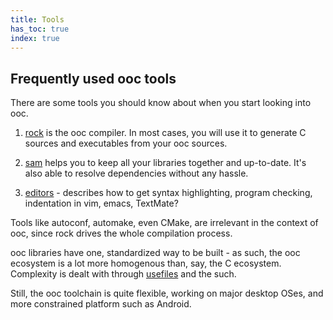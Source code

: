 ```yaml
---
title: Tools
has_toc: true
index: true
---
```


## Frequently used ooc tools

There are some tools you should know about when you start looking into ooc.

 1. [rock](/docs/tools/rock/) is the ooc compiler. In most cases,
   you will use it to generate C sources and executables from your ooc sources.

 2. [sam](/docs/tools/sam/) helps you to keep all your libraries together and up-to-date.
   It's also able to resolve dependencies without any hassle.

 3. [editors](/docs/tools/editors/) - describes how to get syntax highlighting,
   program checking, indentation in vim, emacs, TextMate?

Tools like autoconf, automake, even CMake, are irrelevant in the context of
ooc, since rock drives the whole compilation process.

ooc libraries have one, standardized way to be built - as such, the ooc ecosystem
is a lot more homogenous than, say, the C ecosystem. Complexity is dealt with
through [usefiles](/docs/tools/rock/usefiles/) and the such.

Still, the ooc toolchain is quite flexible, working on major desktop OSes, and
more constrained platform such as Android.

